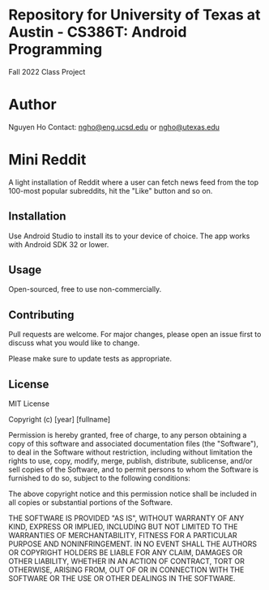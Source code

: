 # Repository for University of Texas at Austin - CS386T: Android Programming 
Fall 2022 Class Project

# Author
Nguyen Ho
Contact: ngho@eng.ucsd.edu or ngho@utexas.edu

# Mini Reddit

A light installation of Reddit where a user can fetch news feed from the top 100-most popular
subreddits, hit the "Like" button and so on.

## Installation

Use Android Studio to install its to your device of choice. The app works with Android SDK 32 or lower.

## Usage

Open-sourced, free to use non-commercially.

## Contributing

Pull requests are welcome. For major changes, please open an issue first
to discuss what you would like to change.

Please make sure to update tests as appropriate.

## License

MIT License

Copyright (c) [year] [fullname]

Permission is hereby granted, free of charge, to any person obtaining a copy
of this software and associated documentation files (the "Software"), to deal
in the Software without restriction, including without limitation the rights
to use, copy, modify, merge, publish, distribute, sublicense, and/or sell
copies of the Software, and to permit persons to whom the Software is
furnished to do so, subject to the following conditions:

The above copyright notice and this permission notice shall be included in all
copies or substantial portions of the Software.

THE SOFTWARE IS PROVIDED "AS IS", WITHOUT WARRANTY OF ANY KIND, EXPRESS OR
IMPLIED, INCLUDING BUT NOT LIMITED TO THE WARRANTIES OF MERCHANTABILITY,
FITNESS FOR A PARTICULAR PURPOSE AND NONINFRINGEMENT. IN NO EVENT SHALL THE
AUTHORS OR COPYRIGHT HOLDERS BE LIABLE FOR ANY CLAIM, DAMAGES OR OTHER
LIABILITY, WHETHER IN AN ACTION OF CONTRACT, TORT OR OTHERWISE, ARISING FROM,
OUT OF OR IN CONNECTION WITH THE SOFTWARE OR THE USE OR OTHER DEALINGS IN THE
SOFTWARE.
